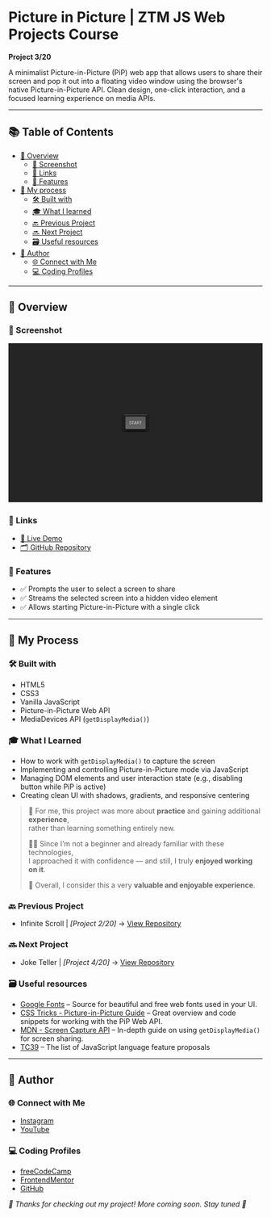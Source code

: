 # Picture in Picture | ZTM JS Web Projects Course

**Project 3/20**

A minimalist Picture-in-Picture (PiP) web app that allows users to share their screen and pop it out into a floating video window using the browser's native Picture-in-Picture API. Clean design, one-click interaction, and a focused learning experience on media APIs.

---

## 📚 Table of Contents

- [🔎 Overview](#-overview)
  - [📸 Screenshot](#-screenshot)
  - [🔗 Links](#-links)
  - [📌 Features](#-features)
- [🧠 My process](#-my-process)
  - [🛠️ Built with](#️-built-with)
  - [🎓 What I learned](#-what-i-learned)
  - [🔙 Previous Project](#-previous-project)
  - [🔜 Next Project](#-next-project)
  - [🗃️ Useful resources](#️-useful-resources)
- [👤 Author](#-author)
  - [🌐 Connect with Me](#-connect-with-me)
  - [💻 Coding Profiles](#-coding-profiles)

---

## 🔎 Overview

### 📸 Screenshot

![Live Preview Screenshot](./assets/screenshot.jpg)

### 🔗 Links

 - [🔴 Live Demo](https://dalascript.github.io/picture-in-picture/)
 - [🗂️ GitHub Repository](https://github.com/DalaScript/picture-in-picture)

### 📌 Features

 - ✅ Prompts the user to select a screen to share
 - ✅ Streams the selected screen into a hidden video element
 - ✅ Allows starting Picture-in-Picture with a single click

---

## 🧠 My Process

### 🛠️ Built with

 - HTML5
 - CSS3
 - Vanilla JavaScript
 - Picture-in-Picture Web API
 - MediaDevices API (`getDisplayMedia()`)

### 🎓 What I Learned

 - How to work with `getDisplayMedia()` to capture the screen
 - Implementing and controlling Picture-in-Picture mode via JavaScript
 - Managing DOM elements and user interaction state (e.g., disabling button while PiP is active)
 - Creating clean UI with shadows, gradients, and responsive centering

  > 🚀 For me, this project was more about **practice** and gaining additional **experience**,  
  > rather than learning something entirely new.  
  >  
  > 👨‍💻 Since I’m not a beginner and already familiar with these technologies,  
  > I approached it with confidence — and still, I truly **enjoyed working on it**.  
  >  
  > 🎯 Overall, I consider this a very **valuable and enjoyable experience**.

### 🔙 Previous Project

 - Infinite Scroll | *[Project 2/20]* → [View Repository](https://github.com/DalaScript/infinite-scroll)

### 🔜 Next Project

 - Joke Teller | *[Project 4/20]* → [View Repository](https://github.com/DalaScript/joke-teller)

### 🗃️ Useful resources

 - [Google Fonts](https://fonts.google.com/) – Source for beautiful and free web fonts used in your UI.
 - [CSS Tricks - Picture-in-Picture Guide](https://css-tricks.com/an-introduction-to-the-picture-in-picture-web-api/) – Great overview and code snippets for working with the PiP Web API.
 - [MDN - Screen Capture API](https://developer.mozilla.org/en-US/docs/Web/API/Screen_Capture_API/Using_Screen_Capture) – In-depth guide on using `getDisplayMedia()` for screen sharing.
 - [TC39](https://github.com/tc39/proposals) – The list of JavaScript language feature proposals

---

## 👤 Author

### 🌐 Connect with Me

 - [Instagram](https://www.instagram.com/DalaScript)
 - [YouTube](https://www.youtube.com/@DalaScript)

### 💻 Coding Profiles

 - [freeCodeCamp](https://www.freecodecamp.org/DalaScript)
 - [FrontendMentor](https://www.frontendmentor.io/profile/DalaScript)
 - [GitHub](https://github.com/DalaScript)

*🙌 Thanks for checking out my project! More coming soon. Stay tuned 🚀*